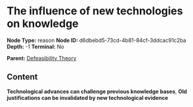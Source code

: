 # The influence of new technologies on knowledge

**Node Type:** reason
**Node ID:** d6dbebd5-73cd-4b81-84cf-3ddcac91c2ba
**Depth:** -1
**Terminal:** No

**Parent:** [Defeasibility Theory](defeasibility-theory.md)

## Content

**Technological advances can challenge previous knowledge bases**, **Old justifications can be invalidated by new technological evidence**
